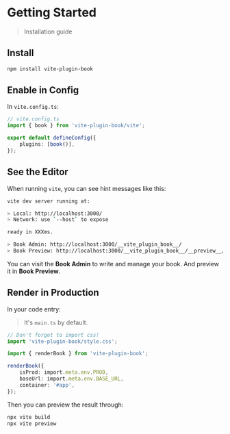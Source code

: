 # Getting Started

> Installation guide

## Install

```bash
npm install vite-plugin-book
```

## Enable in Config

In `vite.config.ts`:

```typescript
// vite.config.ts
import { book } from 'vite-plugin-book/vite';

export default defineConfig({
    plugins: [book()],
});
```

## See the Editor

When running `vite`, you can see hint messages like this:

```bash
vite dev server running at:

> Local: http://localhost:3000/
> Network: use `--host` to expose

ready in XXXms.

> Book Admin: http://localhost:3000/__vite_plugin_book__/
> Book Preview: http://localhost:3000/__vite_plugin_book__/__preview__/
```

You can visit the **Book Admin** to write and manage your book. And preview it in **Book Preview**.

## Render in Production

In your code entry:

> It's `main.ts` by default.

```typescript
// Don't forget to import css!
import 'vite-plugin-book/style.css';

import { renderBook } from 'vite-plugin-book';

renderBook({
    isProd: import.meta.env.PROD,
    baseUrl: import.meta.env.BASE_URL,
    container: '#app',
});
```

Then you can preview the result through:

```bash
npx vite build
npx vite preview
```
